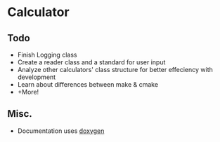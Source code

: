 # Calculator

## Todo

* Finish Logging class
* Create a reader class and a standard for user input
* Analyze other calculators' class structure for better effeciency with development
* Learn about differences between make & cmake
* +More!

## Misc.

* Documentation uses [doxygen](http://www.doxygen.nl/manual/index.html)

